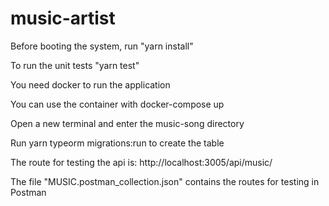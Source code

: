 # music-artist

Before booting the system, run "yarn install"

To run the unit tests "yarn test"

You need docker to run the application

You can use the container with docker-compose up

Open a new terminal and enter the music-song directory

Run yarn typeorm migrations:run to create the table

The route for testing the api is: http://localhost:3005/api/music/

The file "MUSIC.postman_collection.json" contains the routes for testing in Postman